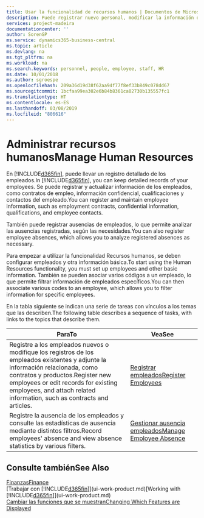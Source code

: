 ```yaml
---
title: Usar la funcionalidad de recursos humanos | Documentos de Microsoft
description: Puede registrar nuevo personal, modificar la información del personal existente y registrar y analizar las ausencias.
services: project-madeira
documentationcenter: ''
author: SorenGP
ms.service: dynamics365-business-central
ms.topic: article
ms.devlang: na
ms.tgt_pltfrm: na
ms.workload: na
ms.search.keywords: personnel, people, employee, staff, HR
ms.date: 10/01/2018
ms.author: sgroespe
ms.openlocfilehash: 209a36d19d38f62aa94f77f8ef33b849c078dd67
ms.sourcegitcommit: 1bcfaa99ea302e6b84b8361ca02730b135557fc1
ms.translationtype: HT
ms.contentlocale: es-ES
ms.lasthandoff: 03/08/2019
ms.locfileid: "806616"
---
```

# <a name="manage-human-resources"></a><span data-ttu-id="a57c6-103">Administrar recursos humanos</span><span class="sxs-lookup"><span data-stu-id="a57c6-103">Manage Human Resources</span></span>
<span data-ttu-id="a57c6-104">En [!INCLUDE[d365fin](includes/d365fin_md.md)], puede llevar un registro detallado de los empleados.</span><span class="sxs-lookup"><span data-stu-id="a57c6-104">In [!INCLUDE[d365fin](includes/d365fin_md.md)], you can keep detailed records of your employees.</span></span> <span data-ttu-id="a57c6-105">Se puede registrar y actualizar información de los empleados, como contratos de empleo, información confidencial, cualificaciones y contactos del empleado.</span><span class="sxs-lookup"><span data-stu-id="a57c6-105">You can register and maintain employee information, such as employment contracts, confidential information, qualifications, and employee contacts.</span></span>

<span data-ttu-id="a57c6-106">También puede registrar ausencias de empleados, lo que permite analizar las ausencias registradas, según las necesidades.</span><span class="sxs-lookup"><span data-stu-id="a57c6-106">You can also register employee absences, which allows you to analyze registered absences as necessary.</span></span>

<span data-ttu-id="a57c6-107">Para empezar a utilizar la funcionalidad Recursos humanos, se deben configurar empleados y otra información básica.</span><span class="sxs-lookup"><span data-stu-id="a57c6-107">To start using the Human Resources functionality, you must set up employees and other basic information.</span></span> <span data-ttu-id="a57c6-108">También se pueden asociar varios códigos a un empleado, lo que permite filtrar información de empleados específicos.</span><span class="sxs-lookup"><span data-stu-id="a57c6-108">You can then associate various codes to an employee, which allows you to filter information for specific employees.</span></span>

<span data-ttu-id="a57c6-109">En la tabla siguiente se indican una serie de tareas con vínculos a los temas que las describen.</span><span class="sxs-lookup"><span data-stu-id="a57c6-109">The following table describes a sequence of tasks, with links to the topics that describe them.</span></span>

| <span data-ttu-id="a57c6-110">Para</span><span class="sxs-lookup"><span data-stu-id="a57c6-110">To</span></span> | <span data-ttu-id="a57c6-111">Vea</span><span class="sxs-lookup"><span data-stu-id="a57c6-111">See</span></span> |
| --- | --- |
| <span data-ttu-id="a57c6-112">Registre a los empleados nuevos o modifique los registros de los empleados existentes y adjunte la información relacionada, como contratos y productos.</span><span class="sxs-lookup"><span data-stu-id="a57c6-112">Register new employees or edit records for existing employees, and attach related information, such as contracts and articles.</span></span> |[<span data-ttu-id="a57c6-113">Registrar empleados</span><span class="sxs-lookup"><span data-stu-id="a57c6-113">Register Employees</span></span>](hr-how-register-employees.md) |
| <span data-ttu-id="a57c6-114">Registre la ausencia de los empleados y consulte las estadísticas de ausencia mediante distintos filtros.</span><span class="sxs-lookup"><span data-stu-id="a57c6-114">Record employees' absence and view absence statistics by various filters.</span></span> |[<span data-ttu-id="a57c6-115">Gestionar ausencia empleados</span><span class="sxs-lookup"><span data-stu-id="a57c6-115">Manage Employee Absence</span></span>](hr-how-manage-absence.md) |

## <a name="see-also"></a><span data-ttu-id="a57c6-116">Consulte también</span><span class="sxs-lookup"><span data-stu-id="a57c6-116">See Also</span></span>
[<span data-ttu-id="a57c6-117">Finanzas</span><span class="sxs-lookup"><span data-stu-id="a57c6-117">Finance</span></span>](finance.md)  
<span data-ttu-id="a57c6-118">[Trabajar con [!INCLUDE[d365fin](includes/d365fin_md.md)]](ui-work-product.md)</span><span class="sxs-lookup"><span data-stu-id="a57c6-118">[Working with [!INCLUDE[d365fin](includes/d365fin_md.md)]](ui-work-product.md)</span></span>  
[<span data-ttu-id="a57c6-119">Cambiar las funciones que se muestran</span><span class="sxs-lookup"><span data-stu-id="a57c6-119">Changing Which Features are Displayed</span></span>](ui-experiences.md)        
